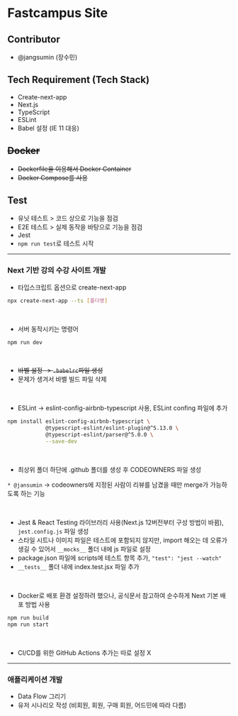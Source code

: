 # Fastcampus Site
## Contributor
- @jangsumin (장수민)

## Tech Requirement (Tech Stack)
- Create-next-app
- Next.js
- TypeScript
- ESLint
- Babel 설정 (IE 11 대응)

## ~~Docker~~
- ~~Dockerfile을 이용해서 Docker Container~~
- ~~Docker Compose를 사용~~

## Test
- 유닛 테스트 > 코드 상으로 기능을 점검
- E2E 테스트 > 실제 동작을 바탕으로 기능을 점검
- Jest
- `npm run test`로 테스트 시작
---
### Next 기반 강의 수강 사이트 개발
- 타입스크립트 옵션으로 create-next-app

```bash
npx create-next-app --ts [폴더명]
```
<br/>

- 서버 동작시키는 명령어

```bash
npm run dev
```
<br/>

- ~~바벨 설정 -> `.babelrc`파일 생성~~
- 문제가 생겨서 바벨 빌드 파일 삭제
<br/>

- ESLint -> eslint-config-airbnb-typescript 사용, ESLint confing 파일에 추가

```bash
npm install eslint-config-airbnb-typescript \
            @typescript-eslint/eslint-plugin@^5.13.0 \
            @typescript-eslint/parser@^5.0.0 \
            --save-dev
```
<br/>

- 최상위 폴더 하단에 .github 폴더를 생성 후 CODEOWNERS 파일 생성

`* @jansumin` -> codeowners에 지정된 사람이 리뷰를 남겼을 때만 merge가 가능하도록 하는 기능

<br/>

- Jest & React Testing 라이브러리 사용(Next.js 12버전부터 구성 방법이 바뀜), `jest.config.js` 파일 생성
- 스타일 시트나 이미지 파일은 테스트에 포함되지 않지만, import 해오는 데 오류가 생길 수 있어서 `__mocks__` 폴더 내에 js 파일로 설정 
- package.json 파일에 scripts에 테스트 항목 추가, `"test": "jest --watch"`
- `__tests__` 폴더 내에 index.test.jsx 파일 추가
<br/>

- Docker로 배포 환경 설정하려 했으나, 공식문서 참고하여 순수하게 Next 기본 배포 방법 사용

```bash
npm run build
npm run start
```
<br/>

- CI/CD를 위한 GitHub Actions 추가는 따로 설정 X
---
### 애플리케이션 개발
- Data Flow 그리기
- 유저 시나리오 작성 (비회원, 회원, 구매 회원, 어드민에 따라 다름)